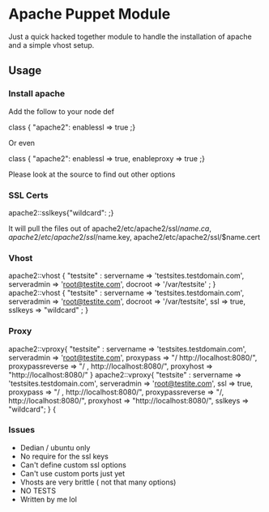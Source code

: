 # Apache Puppet Module

Just a quick hacked together module to handle the installation of apache and a simple vhost setup.

## Usage

### Install apache

Add the follow to your node def

 class { "apache2": enablessl => true ;}

 Or even 

 class { "apache2": enablessl => true, enableproxy => true ;}

 Please look at the source to find out other options

### SSL Certs
apache2::sslkeys{"wildcard": ;}

It will pull the files out of apache2/etc/apache2/ssl/$name.ca, apache2/etc/apache2/ssl/$name.key, apache2/etc/apache2/ssl/$name.cert


### Vhost

 apache2::vhost { "testsite" : servername => 'testsites.testdomain.com', serveradmin => 'root@testite.com', docroot => '/var/testsite' ; }
 apache2::vhost { "testsite" : servername => 'testsites.testdomain.com', serveradmin => 'root@testite.com', docroot => '/var/testsite',
                 ssl => true,  sslkeys => "wildcard" ; }

### Proxy
  apache2::vproxy{ "testsite" : servername => 'testsites.testdomain.com', serveradmin => 'root@testite.com',
                 proxypass => "/  http://localhost:8080/", proxypassreverse => "/ , http://localhost:8080/", proxyhost => "http://localhost:8080/" }
  apache2::vproxy{ "testsite" : servername => 'testsites.testdomain.com', serveradmin => 'root@testite.com', 
                 ssl => true, proxypass => "/ , http://localhost:8080/", proxypassreverse => "/,  http://localhost:8080/", proxyhost => "http://localhost:8080/", sslkeys => "wildcard"; }
{   
### Issues
  * Dedian / ubuntu only
  * No require for the ssl keys
  * Can't define custom ssl options
  * Can't use custom ports just yet
  * Vhosts are very brittle ( not that many options)
  * NO TESTS
  * Written by me lol 
